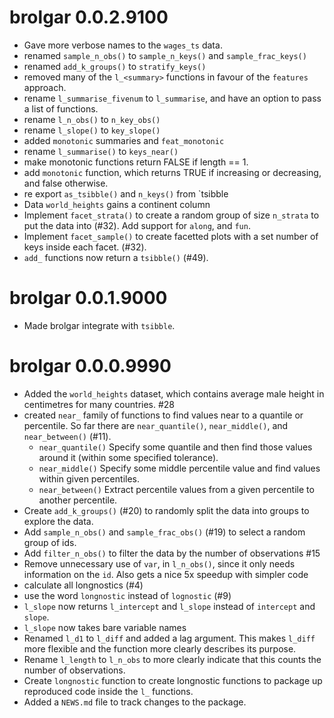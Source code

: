 # brolgar 0.0.2.9100

* Gave more verbose names to the `wages_ts` data.
* renamed `sample_n_obs()` to `sample_n_keys()` and `sample_frac_keys()`
* renamed `add_k_groups()` to `stratify_keys()`
* removed many of the `l_<summary>` functions in favour of the `features` approach.
* rename `l_summarise_fivenum` to `l_summarise`, and have an option to pass a list of functions.
* rename `l_n_obs()` to `n_key_obs()`
* rename `l_slope()` to `key_slope()`
* added `monotonic` summaries and `feat_monotonic`
* rename `l_summarise()` to `keys_near()`
* make monotonic functions return FALSE if length == 1. 
* add `monotonic` function, which returns TRUE if increasing or decreasing, and false otherwise.
* re export `as_tsibble()` and `n_keys()` from `tsibble
* Data `world_heights` gains a continent column
* Implement `facet_strata()` to create a random group of size `n_strata` to put the data into (#32). Add support for `along`, and `fun`.
* Implement `facet_sample()` to create facetted plots with a set number of keys inside each facet. (#32). 
* `add_` functions now return a `tsibble()` (#49).

# brolgar 0.0.1.9000

* Made brolgar integrate with `tsibble`.

# brolgar 0.0.0.9990

* Added the `world_heights` dataset, which contains average male height in 
  centimetres for many countries. #28
* created `near_` family of functions to find values near to a quantile or percentile. So far there are `near_quantile()`, `near_middle()`, and `near_between()` (#11). 
    * `near_quantile()` Specify some quantile and then find those values around
      it (within some specified tolerance).
    * `near_middle()` Specify some middle percentile value and find values 
      within given percentiles.
    * `near_between()` Extract percentile values from a given percentile to 
      another percentile.
* Create `add_k_groups()` (#20) to randomly split the data into groups to 
  explore the data.
* Add `sample_n_obs()` and `sample_frac_obs()` (#19) to select a random group 
  of ids.
* Add `filter_n_obs()` to filter the data by the number of observations #15
* Remove unnecessary use of `var`, in `l_n_obs()`, since it only needs
  information on the `id`. Also gets a nice 5x speedup with simpler code
* calculate all longnostics (#4)
* use the word `longnostic` instead of `lognostic` (#9)
* `l_slope` now returns `l_intercept` and `l_slope` instead of `intercept` and
  `slope`.
* `l_slope` now takes bare variable names
* Renamed `l_d1` to `l_diff` and added a lag argument. This makes `l_diff` more
  flexible and the function more clearly describes its purpose.
* Rename `l_length` to `l_n_obs` to more clearly indicate that this counts the
  number of observations.
* Create `longnostic` function to create longnostic functions to package up 
 reproduced code inside the `l_` functions.
* Added a `NEWS.md` file to track changes to the package.
